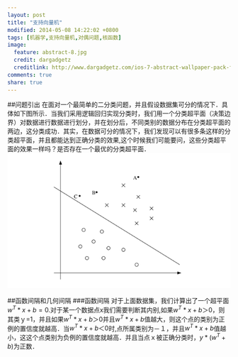 ```yaml
---
layout: post
title: "支持向量机"
modified: 2014-05-08 14:22:02 +0800
tags: [机器学,支持向量机,对偶问题,核函数]
image:
  feature: abstract-8.jpg
  credit: dargadgetz
  creditlink: http://www.dargadgetz.com/ios-7-abstract-wallpaper-pack-for-iphone-5-and-ipod-touch-retina/
comments: true
share: true
---
```

##问题引出
在面对一个最简单的二分类问题，并且假设数据集可分的情况下．具体如下图所示．当我们采用逻辑回归实现分类时，我们用一个分类超平面（决策边界）对数据进行数据进行划分，并在划分后，不同类别的数据分布在分类超平面的两边，这分类成功．其实，在数据可分的情况下，我们发现可以有很多条这样的分类超平面，并且都能达到正确分类的效果,这个时候我们可能要问，这些分类超平面的效果一样吗？是否存在一个最优的分类超平面．
![image](../images/140508/1.png)

##函数间隔和几何间隔
###函数间隔
对于上面数据集，我们计算出了一个超平面$w^T*x+b=0$.对于某一个数据点x我们需要判断其内别,如果$w^T*x+b＞0$，则其类ｙ=1，并且如果$w^T*x+b＞0$并且$w^T*x+b$值越大，则这个点的类别为正例的置信度就越高．当$w^T*x+b＜0$时,点所属类别为－１，并且$w^T*x+b$值越小，这这个点类别为负例的置信度就越高．并且当点ｘ被正确分类时，$y*(w^T+b)$为正数．
